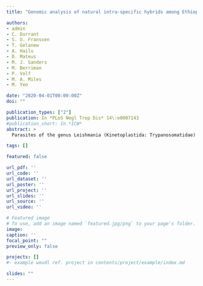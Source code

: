 ```yaml
---
title: "Genomic analysis of natural intra-specific hybrids among Ethiopian isolates of Leishmania donovani"

authors:
- admin
- C. Durrant
- S. U. Franssen
- T. Gelanew
- A. Hailu
- D. Mateus
- M. J. Sanders
- M. Berriman
- P. Volf
- M. A. Miles
- M. Yeo

date: "2020-04-01T00:00:00Z"
doi: ""

publication_types: ["2"]
publication: In *PLoS Negl Trop Dis* 14\:e0007143
#publication_short: In *ICW*
abstract: >
  Parasites of the genus Leishmania (Kinetoplastida: Trypanosomatidae) cause widespread and devastating human diseases. Visceral leishmaniasis due to Leishmania donovani is endemic in Ethiopia where it has also been responsible for major epidemics. The presence of hybrid genotypes has been widely reported in surveys of natural populations, genetic variation reported in a number of Leishmania species, and the extant capacity for genetic exchange demonstrated in laboratory experiments. However, patterns of recombination and the evolutionary history of admixture that produced these hybrid populations remain unclear. Here, we use whole-genome sequence data to investigate Ethiopian L. donovani isolates previously characterized as hybrids by microsatellite and multi-locus sequencing. To date there is only one previous study on a natural population of Leishmania hybrids based on whole-genome sequences. We propose that these hybrids originate from recombination between two different lineages of Ethiopian L. donovani occurring in the same region. Patterns of inheritance are more complex than previously reported with multiple, apparently independent, origins from similar parents that include backcrossing with parental types. Analysis indicates that hybrids are representative of at least three different histories. Furthermore, isolates were highly polysomic at the level of chromosomes with differences between parasites recovered from a recrudescent infection from a previously treated individual. The results demonstrate that recombination is a significant feature of natural populations and contributes to the growing body of data that shows how recombination, and gene flow, shape natural populations of Leishmania.

tags: []

featured: false

url_pdf: ''
url_code: ''
url_dataset: ''
url_poster: ''
url_project: ''
url_slides: ''
url_source: ''
url_video: ''

# Featured image
# To use, add an image named `featured.jpg/png` to your page's folder.
image:
caption: ''
focal_point: ""
preview_only: false

projects: []
#- example woudl ref. project in contents/project/example/index.md

slides: ""
---
```

